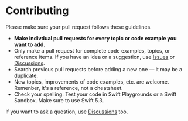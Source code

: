 # Contributing

Please make sure your pull request follows these guidelines.

- **Make indivdual pull requests for every topic or code example you want to add.**
- Only make a pull request for complete code examples, topics, or reference items. If you have an idea or a suggestion, use [Issues](https://github.com/Brunozhon/SwiftReference/issues) or [Discussions](https://github.com/Brunozhon/SwiftReference/discussions/categories/ideas).
- Search previous pull requests before adding a new one &mdash; it may be a duplicate.
- New topics, improvements of code examples, etc. are welcome. Remenber, it's a reference, not a cheatsheet.
- Check your spelling. Test your code in Swift Playgrounds or a Swift Sandbox. Make sure to use Swift 5.3.

If you want to ask a question, use [Discussions](https://github.com/Brunozhon/SwiftReference/discussions/categories/q-a) too.
